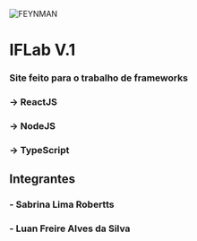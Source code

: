 ![FEYNMAN](https://res.cloudinary.com/practicaldev/image/fetch/s--BGrs5IF5--/c_limit%2Cf_auto%2Cfl_progressive%2Cq_auto%2Cw_880/https://pbs.twimg.com/media/DeC-SV5W4AEDegt.png)

# IFLab V.1

### Site feito para o trabalho de frameworks

### -> ReactJS

### -> NodeJS

### -> TypeScript

###

## Integrantes

### - Sabrina Lima Robertts

### - Luan Freire Alves da Silva
